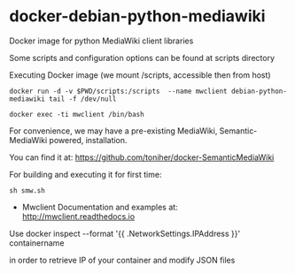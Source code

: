 # docker-debian-python-mediawiki
Docker image for python MediaWiki client libraries

Some scripts and configuration options can be found at scripts directory

Executing Docker image (we mount /scripts, accessible then from host)

	docker run -d -v $PWD/scripts:/scripts  --name mwclient debian-python-mediawiki tail -f /dev/null

	docker exec -ti mwclient /bin/bash


For convenience, we may have a pre-existing MediaWiki, Semantic-MediaWiki powered, installation.

You can find it at: https://github.com/toniher/docker-SemanticMediaWiki

For building and executing it for first time:

    sh smw.sh


* Mwclient Documentation and examples at: http://mwclient.readthedocs.io

Use 
    docker inspect --format '{{ .NetworkSettings.IPAddress }}' containername 

in order to retrieve IP of your container and modify JSON files


